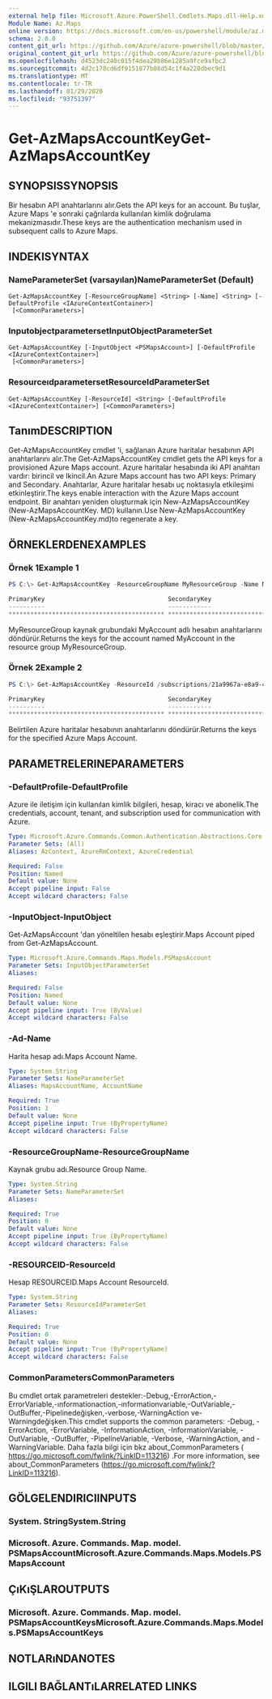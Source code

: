 ```yaml
---
external help file: Microsoft.Azure.PowerShell.Cmdlets.Maps.dll-Help.xml
Module Name: Az.Maps
online version: https://docs.microsoft.com/en-us/powershell/module/az.maps/get-azmapsaccountkey
schema: 2.0.0
content_git_url: https://github.com/Azure/azure-powershell/blob/master/src/Maps/Maps/help/Get-AzMapsAccountKey.md
original_content_git_url: https://github.com/Azure/azure-powershell/blob/master/src/Maps/Maps/help/Get-AzMapsAccountKey.md
ms.openlocfilehash: d4523dc240c015f4dea29b86e1285a9fce9afbc2
ms.sourcegitcommit: 4d2c178cd6df9151877b08d54c1f4a228dbec9d1
ms.translationtype: MT
ms.contentlocale: tr-TR
ms.lasthandoff: 01/29/2020
ms.locfileid: "93751397"
---
```

# <span data-ttu-id="5a328-101">Get-AzMapsAccountKey</span><span class="sxs-lookup"><span data-stu-id="5a328-101">Get-AzMapsAccountKey</span></span>

## <span data-ttu-id="5a328-102">SYNOPSIS</span><span class="sxs-lookup"><span data-stu-id="5a328-102">SYNOPSIS</span></span>
<span data-ttu-id="5a328-103">Bir hesabın API anahtarlarını alır.</span><span class="sxs-lookup"><span data-stu-id="5a328-103">Gets the API keys for an account.</span></span>
<span data-ttu-id="5a328-104">Bu tuşlar, Azure Maps 'e sonraki çağrılarda kullanılan kimlik doğrulama mekanizmasıdır.</span><span class="sxs-lookup"><span data-stu-id="5a328-104">These keys are the authentication mechanism used in subsequent calls to Azure Maps.</span></span>

## <span data-ttu-id="5a328-105">INDEKI</span><span class="sxs-lookup"><span data-stu-id="5a328-105">SYNTAX</span></span>

### <span data-ttu-id="5a328-106">NameParameterSet (varsayılan)</span><span class="sxs-lookup"><span data-stu-id="5a328-106">NameParameterSet (Default)</span></span>
```
Get-AzMapsAccountKey [-ResourceGroupName] <String> [-Name] <String> [-DefaultProfile <IAzureContextContainer>]
 [<CommonParameters>]
```

### <span data-ttu-id="5a328-107">Inputobjectparameterset</span><span class="sxs-lookup"><span data-stu-id="5a328-107">InputObjectParameterSet</span></span>
```
Get-AzMapsAccountKey [-InputObject <PSMapsAccount>] [-DefaultProfile <IAzureContextContainer>]
 [<CommonParameters>]
```

### <span data-ttu-id="5a328-108">Resourceıdparameterset</span><span class="sxs-lookup"><span data-stu-id="5a328-108">ResourceIdParameterSet</span></span>
```
Get-AzMapsAccountKey [-ResourceId] <String> [-DefaultProfile <IAzureContextContainer>] [<CommonParameters>]
```

## <span data-ttu-id="5a328-109">Tanım</span><span class="sxs-lookup"><span data-stu-id="5a328-109">DESCRIPTION</span></span>
<span data-ttu-id="5a328-110">Get-AzMapsAccountKey cmdlet 'i, sağlanan Azure haritalar hesabının API anahtarlarını alır.</span><span class="sxs-lookup"><span data-stu-id="5a328-110">The Get-AzMapsAccountKey cmdlet gets the API keys for a provisioned Azure Maps account.</span></span>
<span data-ttu-id="5a328-111">Azure haritalar hesabında iki API anahtarı vardır: birincil ve Ikincil.</span><span class="sxs-lookup"><span data-stu-id="5a328-111">An Azure Maps account has two API keys: Primary and Secondary.</span></span>
<span data-ttu-id="5a328-112">Anahtarlar, Azure haritalar hesabı uç noktasıyla etkileşimi etkinleştirir.</span><span class="sxs-lookup"><span data-stu-id="5a328-112">The keys enable interaction with the Azure Maps account endpoint.</span></span>
<span data-ttu-id="5a328-113">Bir anahtarı yeniden oluşturmak için New-AzMapsAccountKey (New-AzMapsAccountKey. MD) kullanın.</span><span class="sxs-lookup"><span data-stu-id="5a328-113">Use New-AzMapsAccountKey (New-AzMapsAccountKey.md)to regenerate a key.</span></span>

## <span data-ttu-id="5a328-114">ÖRNEKLERDEN</span><span class="sxs-lookup"><span data-stu-id="5a328-114">EXAMPLES</span></span>

### <span data-ttu-id="5a328-115">Örnek 1</span><span class="sxs-lookup"><span data-stu-id="5a328-115">Example 1</span></span>
```powershell
PS C:\> Get-AzMapsAccountKey -ResourceGroupName MyResourceGroup -Name MyAccount

PrimaryKey                                  SecondaryKey
----------                                  ------------
******************************************* *******************************************
```

<span data-ttu-id="5a328-116">MyResourceGroup kaynak grubundaki MyAccount adlı hesabın anahtarlarını döndürür.</span><span class="sxs-lookup"><span data-stu-id="5a328-116">Returns the keys for the account named MyAccount in the resource group MyResourceGroup.</span></span>

### <span data-ttu-id="5a328-117">Örnek 2</span><span class="sxs-lookup"><span data-stu-id="5a328-117">Example 2</span></span>
```powershell
PS C:\> Get-AzMapsAccountKey -ResourceId /subscriptions/21a9967a-e8a9-4656-a70b-96ff1c4d05a0/resourceGroups/MyResourceGroup/providers/Microsoft.Maps/accounts/MyAccount

PrimaryKey                                  SecondaryKey
----------                                  ------------
******************************************* *******************************************
```

<span data-ttu-id="5a328-118">Belirtilen Azure haritalar hesabının anahtarlarını döndürür.</span><span class="sxs-lookup"><span data-stu-id="5a328-118">Returns the keys for the specified Azure Maps Account.</span></span>

## <span data-ttu-id="5a328-119">PARAMETRELERINE</span><span class="sxs-lookup"><span data-stu-id="5a328-119">PARAMETERS</span></span>

### <span data-ttu-id="5a328-120">-DefaultProfile</span><span class="sxs-lookup"><span data-stu-id="5a328-120">-DefaultProfile</span></span>
<span data-ttu-id="5a328-121">Azure ile iletişim için kullanılan kimlik bilgileri, hesap, kiracı ve abonelik.</span><span class="sxs-lookup"><span data-stu-id="5a328-121">The credentials, account, tenant, and subscription used for communication with Azure.</span></span>

```yaml
Type: Microsoft.Azure.Commands.Common.Authentication.Abstractions.Core.IAzureContextContainer
Parameter Sets: (All)
Aliases: AzContext, AzureRmContext, AzureCredential

Required: False
Position: Named
Default value: None
Accept pipeline input: False
Accept wildcard characters: False
```

### <span data-ttu-id="5a328-122">-InputObject</span><span class="sxs-lookup"><span data-stu-id="5a328-122">-InputObject</span></span>
<span data-ttu-id="5a328-123">Get-AzMapsAccount 'dan yöneltilen hesabı eşleştirir.</span><span class="sxs-lookup"><span data-stu-id="5a328-123">Maps Account piped from Get-AzMapsAccount.</span></span>

```yaml
Type: Microsoft.Azure.Commands.Maps.Models.PSMapsAccount
Parameter Sets: InputObjectParameterSet
Aliases:

Required: False
Position: Named
Default value: None
Accept pipeline input: True (ByValue)
Accept wildcard characters: False
```

### <span data-ttu-id="5a328-124">-Ad</span><span class="sxs-lookup"><span data-stu-id="5a328-124">-Name</span></span>
<span data-ttu-id="5a328-125">Harita hesap adı.</span><span class="sxs-lookup"><span data-stu-id="5a328-125">Maps Account Name.</span></span>

```yaml
Type: System.String
Parameter Sets: NameParameterSet
Aliases: MapsAccountName, AccountName

Required: True
Position: 1
Default value: None
Accept pipeline input: True (ByPropertyName)
Accept wildcard characters: False
```

### <span data-ttu-id="5a328-126">-ResourceGroupName</span><span class="sxs-lookup"><span data-stu-id="5a328-126">-ResourceGroupName</span></span>
<span data-ttu-id="5a328-127">Kaynak grubu adı.</span><span class="sxs-lookup"><span data-stu-id="5a328-127">Resource Group Name.</span></span>

```yaml
Type: System.String
Parameter Sets: NameParameterSet
Aliases:

Required: True
Position: 0
Default value: None
Accept pipeline input: True (ByPropertyName)
Accept wildcard characters: False
```

### <span data-ttu-id="5a328-128">-RESOURCEID</span><span class="sxs-lookup"><span data-stu-id="5a328-128">-ResourceId</span></span>
<span data-ttu-id="5a328-129">Hesap RESOURCEID.</span><span class="sxs-lookup"><span data-stu-id="5a328-129">Maps Account ResourceId.</span></span>

```yaml
Type: System.String
Parameter Sets: ResourceIdParameterSet
Aliases:

Required: True
Position: 0
Default value: None
Accept pipeline input: True (ByPropertyName)
Accept wildcard characters: False
```

### <span data-ttu-id="5a328-130">CommonParameters</span><span class="sxs-lookup"><span data-stu-id="5a328-130">CommonParameters</span></span>
<span data-ttu-id="5a328-131">Bu cmdlet ortak parametreleri destekler:-Debug,-ErrorAction,-ErrorVariable,-ınformationaction,-ınformationvariable,-OutVariable,-OutBuffer,-Pipelinedeğişken,-verbose,-WarningAction ve-Warningdeğişken.</span><span class="sxs-lookup"><span data-stu-id="5a328-131">This cmdlet supports the common parameters: -Debug, -ErrorAction, -ErrorVariable, -InformationAction, -InformationVariable, -OutVariable, -OutBuffer, -PipelineVariable, -Verbose, -WarningAction, and -WarningVariable.</span></span> <span data-ttu-id="5a328-132">Daha fazla bilgi için bkz about_CommonParameters ( https://go.microsoft.com/fwlink/?LinkID=113216) .</span><span class="sxs-lookup"><span data-stu-id="5a328-132">For more information, see about_CommonParameters (https://go.microsoft.com/fwlink/?LinkID=113216).</span></span>

## <span data-ttu-id="5a328-133">GÖLGELENDIRICI</span><span class="sxs-lookup"><span data-stu-id="5a328-133">INPUTS</span></span>

### <span data-ttu-id="5a328-134">System. String</span><span class="sxs-lookup"><span data-stu-id="5a328-134">System.String</span></span>

### <span data-ttu-id="5a328-135">Microsoft. Azure. Commands. Map. model. PSMapsAccount</span><span class="sxs-lookup"><span data-stu-id="5a328-135">Microsoft.Azure.Commands.Maps.Models.PSMapsAccount</span></span>

## <span data-ttu-id="5a328-136">ÇıKıŞLAR</span><span class="sxs-lookup"><span data-stu-id="5a328-136">OUTPUTS</span></span>

### <span data-ttu-id="5a328-137">Microsoft. Azure. Commands. Map. model. PSMapsAccountKeys</span><span class="sxs-lookup"><span data-stu-id="5a328-137">Microsoft.Azure.Commands.Maps.Models.PSMapsAccountKeys</span></span>

## <span data-ttu-id="5a328-138">NOTLARıNDA</span><span class="sxs-lookup"><span data-stu-id="5a328-138">NOTES</span></span>

## <span data-ttu-id="5a328-139">ILGILI BAĞLANTıLAR</span><span class="sxs-lookup"><span data-stu-id="5a328-139">RELATED LINKS</span></span>
